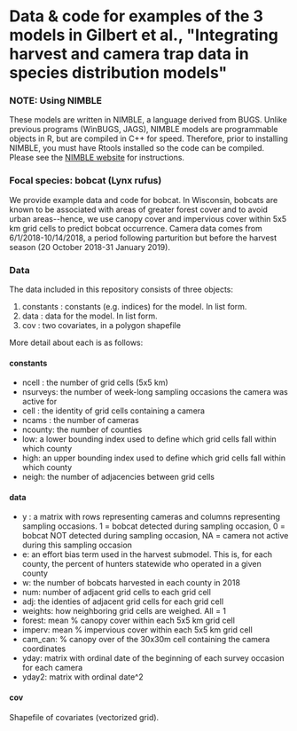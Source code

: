 # Data & code for examples of the 3 models in Gilbert et al., "Integrating harvest and camera trap data in species distribution models"

### NOTE: Using NIMBLE

These models are written in NIMBLE, a language derived from BUGS. Unlike previous programs (WinBUGS, JAGS), NIMBLE models are programmable objects in R, but are compiled in C++ for speed. Therefore, prior to installing NIMBLE, you must have Rtools installed so the code can be compiled. Please see the [NIMBLE website](https://r-nimble.org/download) for instructions.

### Focal species: bobcat (Lynx rufus)

We provide example data and code for bobcat. In Wisconsin, bobcats are known to be associated with areas of greater forest cover and to avoid urban areas--hence, we use canopy cover and impervious cover within 5x5 km grid cells to predict bobcat occurrence. Camera data comes from 6/1/2018-10/14/2018, a period following parturition but before the harvest season (20 October 2018-31 January 2019).

### Data

The data included in this repository consists of three objects:

1. constants : constants (e.g. indices) for the model. In list form.
2. data : data for the model. In list form.
3. cov : two covariates, in a polygon shapefile

More detail about each is as follows:

#### constants

* ncell : the number of grid cells (5x5 km)
* nsurveys: the number of week-long sampling occasions the camera was active for
* cell : the identity of grid cells containing a camera
* ncams : the number of cameras
* ncounty: the number of counties
* low: a lower bounding index used to define which grid cells fall within which county
* high: an upper bounding index used to define which grid cells fall within which county
* neigh: the number of adjacencies between grid cells 

#### data

* y : a matrix with rows representing cameras and columns representing sampling occasions. 1 = bobcat detected during sampling occasion, 0 = bobcat NOT detected during sampling occasion, NA = camera not active during this sampling occasion
* e: an effort bias term used in the harvest submodel. This is, for each county, the percent of hunters statewide who operated in a given county
* w: the number of bobcats harvested in each county in 2018
* num: number of adjacent grid cells to each grid cell
* adj: the identies of adjacent grid cells for each grid cell
* weights: how neighboring grid cells are weighed. All = 1
* forest: mean % canopy cover within each 5x5 km grid cell
* imperv: mean % impervious cover within each 5x5 km grid cell
* cam_can: % canopy over of the 30x30m cell containing the camera coordinates
* yday: matrix with ordinal date of the beginning of each survey occasion for each camera
* yday2: matrix with ordinal date^2

#### cov

Shapefile of covariates (vectorized grid).

